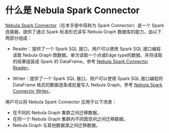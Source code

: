 # 什么是 Nebula Spark Connector

[Nebula Spark Connector](https://github.com/vesoft-inc/nebula-java/tree/v1.0/tools "点击前往 GitHub")（在本手册中简称为 Spark Connector）是一个 Spark 连接器，提供了通过 Spark 标准形式读写 Nebula Graph 数据库的能力，由以下两部分组成：

- Reader：提供了一个 Spark SQL 接口，用户可以使用 Spark SQL 接口编程读取 Nebula Graph 图数据，单次读取一个点或Edge type的数据，并将读取的结果组装成 Spark 的 DataFrame。参考 [Nebula Spark Connector Reader](reader/sc-ug-what-is-reader.md)。

- Writer：提供了一个 Spark SQL 接口，用户可以使用 Spark SQL 接口编程将 DataFrame 格式的数据逐条或批量写入 Nebula Graph。参考 [Nebula Spark Connector Writer](writer/sc-ug-what-is-writer.md)。

用户可以将 Nebula Spark Connector 应用于以下场景：

- 在不同的 Nebula Graph 集群之间迁移数据。
- 在同一个 Nebula Graph 集群内不同图空间之间迁移数据。
- Nebula Graph 与其他数据源之间迁移数据。
